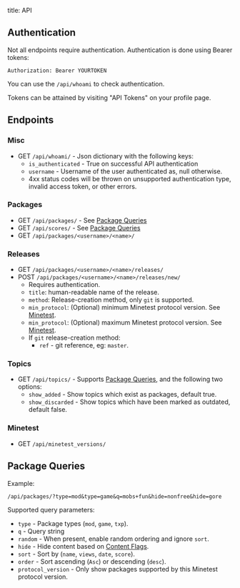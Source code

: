 title: API

## Authentication

Not all endpoints require authentication.
Authentication is done using Bearer tokens:

	Authorization: Bearer YOURTOKEN

You can use the `/api/whoami` to check authentication.

Tokens can be attained by visiting "API Tokens" on your profile page.

## Endpoints

### Misc

* GET `/api/whoami/` - Json dictionary with the following keys:
	* `is_authenticated` - True on successful API authentication
	* `username` - Username of the user authenticated as, null otherwise.
	* 4xx status codes will be thrown on unsupported authentication type, invalid access token, or other errors.

### Packages

* GET `/api/packages/` - See [Package Queries](#package-queries)
* GET `/api/scores/` - See [Package Queries](#package-queries)
* GET `/api/packages/<username>/<name>/`

### Releases

* GET `/api/packages/<username>/<name>/releases/`
* POST `/api/packages/<username>/<name>/releases/new/`
	* Requires authentication.
	* `title`: human-readable name of the release.
	* `method`: Release-creation method, only `git` is supported.
	* `min_protocol`: (Optional) minimum Minetest protocol version. See [Minetest](#minetest).
	* `min_protocol`: (Optional) maximum Minetest protocol version. See [Minetest](#minetest).
	* If `git` release-creation method:
		* `ref` - git reference, eg: `master`.


### Topics

* GET `/api/topics/` - Supports [Package Queries](#package-queries), and the following two options:
    * `show_added` - Show topics which exist as packages, default true.
	* `show_discarded` - Show topics which have been marked as outdated, default false.

### Minetest

* GET `/api/minetest_versions/`


## Package Queries

Example:

	/api/packages/?type=mod&type=game&q=mobs+fun&hide=nonfree&hide=gore

Supported query parameters:

* `type` - Package types (`mod`, `game`, `txp`).
* `q` - Query string
* `random` - When present, enable random ordering and ignore `sort`.
* `hide` - Hide content based on [Content Flags](content_flags).
* `sort` - Sort by (`name`, `views`, `date`, `score`).
* `order` - Sort ascending (`Asc`) or descending (`desc`).
* `protocol_version` - Only show packages supported by this Minetest protocol version.
